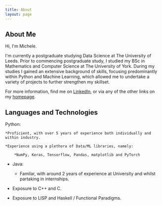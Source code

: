 ```yaml
---
title: About
layout: page
---
```

## About Me

Hi, I'm Michele. 

I'm currently a postgraduate studying Data Science at The University of Leeds. Prior to commencing postgraduate study, I studied my BSc in Mathematics and Computer Science at The University of York. During my studies I gained an extensive background of skills, focusing predominantly within Python and Machine Learning, which allowed me to undertake a variety of projects to further strengthen my skillset.

For more information, find me on [LinkedIn](https://www.linkedin.com/in/pascalemp/), or via any of the other links on my [homepage](https://pascalemp.github.io/).   

## Languages and Technologies

Python:
    
    *Proficient, with over 5 years of experience both individually and within industry.
    
    *Experience using a plethora of Data/ML libraries, namely: 
      
        *NumPy, Keras, Tensorflow, Pandas, matplotlib and PyTorch

- Java:
    
    - Familar, with around 2 years of experience at University and whilst partaking in internships.

- Exposure to C++ and C.

- Exposure to LISP and Haskell / Functional Paradigms.


